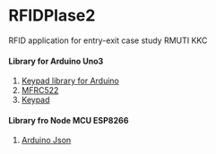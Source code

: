 # RFIDPlase2
RFID application for entry-exit case study
RMUTI KKC

#### Library for Arduino Uno3
1. [Keypad library for Arduino](https://github.com/Chris--A/Keypad)
2. [MFRC522](https://github.com/miguelbalboa/rfid)
3. [Keypad](https://github.com/Chris--A/Keypad)

#### Library fro Node MCU ESP8266
1. [Arduino Json](https://github.com/bblanchon/ArduinoJson)
